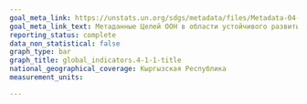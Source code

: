 ```yaml
---
goal_meta_link: https://unstats.un.org/sdgs/metadata/files/Metadata-04-01-01.pdf
goal_meta_link_text: Метаданные Целей ООН в области устойчивого развития (PDF, 866 КБ)
reporting_status: complete
data_non_statistical: false
graph_type: bar
graph_title: global_indicators.4-1-1-title
national_geographical_coverage: Кыргызская Республика
measurement_units: 

---
```

